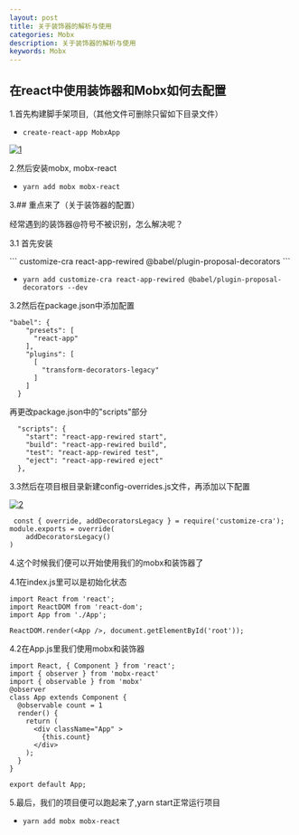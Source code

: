 ```yaml
---
layout: post
title: 关于装饰器的解析与使用
categories: Mobx
description: 关于装饰器的解析与使用
keywords: Mobx
---
```


## 在react中使用装饰器和Mobx如何去配置

<p>1.首先构建脚手架项目,（其他文件可删除只留如下目录文件）</p>

 *  `create-react-app MobxApp`  

<a href="{{ site.url }}/images/2019829/1.png"><img src="{{ site.url }}/images/2019829/1.png" alt="1"></a>

<p>2.然后安装mobx, mobx-react</p>

  * `yarn add mobx mobx-react` 


<p>3.## 重点来了（关于装饰器的配置）</p>
 <span>经常遇到的装饰器@符号不被识别，怎么解决呢？</span>
<p>3.1 首先安装</p>
```
  customize-cra
  react-app-rewired 
  @babel/plugin-proposal-decorators
```

* `yarn add customize-cra react-app-rewired @babel/plugin-proposal-decorators --dev
`

<p>3.2然后在package.json中添加配置</p>

```
"babel": {
    "presets": [
      "react-app"
    ],
    "plugins": [
      [
        "transform-decorators-legacy"
      ]
    ]
  }

```
再更改package.json中的"scripts"部分

```
  "scripts": {
    "start": "react-app-rewired start",
    "build": "react-app-rewired build",
    "test": "react-app-rewired test",
    "eject": "react-app-rewired eject"
  },

```

<p>3.3然后在项目根目录新建config-overrides.js文件，再添加以下配置</p>

<a href="{{ site.url }}/images/2019829/2.png"><img src="{{ site.url }}/images/2019829/2.png" alt="2"></a>

```
 const { override, addDecoratorsLegacy } = require('customize-cra');
module.exports = override(
    addDecoratorsLegacy()
)

```
<p>4.这个时候我们便可以开始使用我们的mobx和装饰器了</p>
<p>4.1在index.js里可以是初始化状态</p>

```
import React from 'react';
import ReactDOM from 'react-dom';
import App from './App';

ReactDOM.render(<App />, document.getElementById('root'));

```

<p>4.2在App.js里我们使用mobx和装饰器</p>

```
import React, { Component } from 'react';
import { observer } from 'mobx-react'
import { observable } from 'mobx'
@observer
class App extends Component {
  @observable count = 1
  render() {
    return (
      <div className="App" >
        {this.count}
      </div>
    );
  }
}

export default App;

```

<p>5.最后，我们的项目便可以跑起来了,yarn start正常运行项目</p>

  * `yarn add mobx mobx-react`





